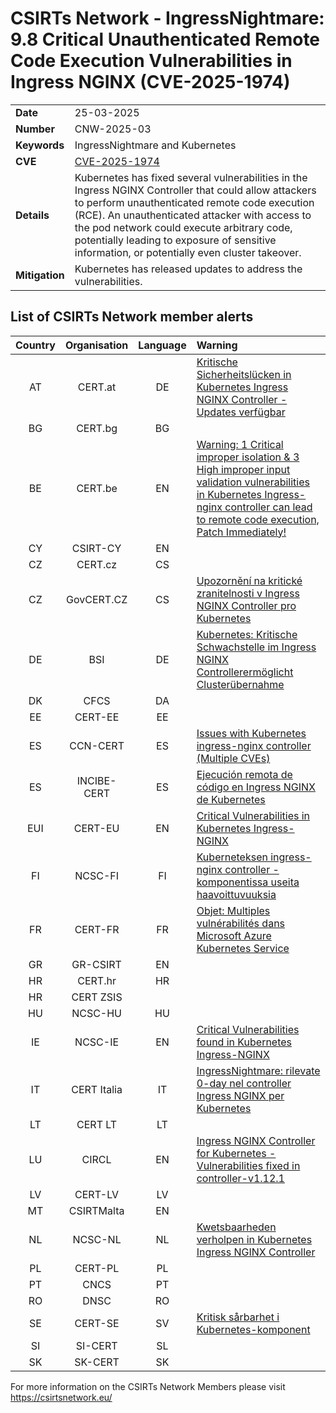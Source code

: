 
# CSIRTs Network - IngressNightmare: 9.8 Critical Unauthenticated Remote Code Execution Vulnerabilities in Ingress NGINX (CVE-2025-1974)
|   |   |
|---|---|
| **Date** | 25-03-2025 |
| **Number** | CNW-2025-03 | 
| **Keywords** | IngressNightmare and Kubernetes | 
| **CVE** | [CVE-2025-1974](https://github.com/kubernetes/kubernetes/issues/131009) | 
| **Details** |  Kubernetes has fixed several vulnerabilities in the Ingress NGINX Controller that could allow attackers to perform unauthenticated remote code execution (RCE). An unauthenticated attacker with access to the pod network could execute arbitrary code, potentially leading to exposure of sensitive information, or potentially even cluster takeover. |
| **Mitigation** | Kubernetes has released updates to address the vulnerabilities. |

## List of CSIRTs Network member alerts

| Country | Organisation | Language | Warning |
| :-----: | :----------: | :------: | :------ | 
| AT | CERT.at | DE | [Kritische Sicherheitslücken in Kubernetes Ingress NGINX Controller - Updates verfügbar](https://www.cert.at/de/warnungen/2025/3/kubernetes-ingress-nginx-controller-vulnerabilities) |
| BG | CERT.bg | BG |  |
| BE | CERT.be | EN | [Warning: 1 Critical improper isolation & 3 High improper input validation vulnerabilities in Kubernetes Ingress-nginx controller can lead to remote code execution, Patch Immediately!](https://ccb.belgium.be/advisories/warning-1-critical-improper-isolation-3-high-improper-input-validation-vulnerabilities) |
| CY | CSIRT-CY | EN || ) |
| CZ | CERT.cz | CS | |
| CZ | GovCERT.CZ | CS | [Upozornění na kritické zranitelnosti v Ingress NGINX Controller pro Kubernetes](https://portal.nukib.gov.cz/informacni-servis/aktualne/67e2966d0bc6294084072bb2) |
| DE | BSI | DE | [Kubernetes: Kritische Schwachstelle im Ingress NGINX Controllerermöglicht Clusterübernahme](https://www.bsi.bund.de/SharedDocs/Cybersicherheitswarnungen/DE/2025/2025-230373-1032.pdf?__blob=publicationFile&v=3) |
| DK | CFCS | DA |  |
| EE | CERT-EE | EE |   |
| ES | CCN-CERT | ES | [Issues with Kubernetes ingress-nginx controller (Multiple CVEs)](https://www.ccn-cert.cni.es/es/seguridad-al-dia/vulnerabilidades/view/35484.html) |
| ES | INCIBE-CERT | ES | [Ejecución remota de código en Ingress NGINX de Kubernetes](https://www.incibe.es/incibe-cert/alerta-temprana/avisos/ejecucion-remota-de-codigo-en-ingress-nginx-de-kubernetes) |
| EUI | CERT-EU | EN | [Critical Vulnerabilities in Kubernetes Ingress-NGINX](https://cert.europa.eu/publications/security-advisories/2025-012/) |
| FI | NCSC-FI | FI | [Kuberneteksen ingress-nginx controller -komponentissa useita haavoittuvuuksia](https://www.kyberturvallisuuskeskus.fi/fi/haavoittuvuus_8/2025) |
| FR | CERT-FR | FR | [Objet: Multiples vulnérabilités dans Microsoft Azure Kubernetes Service](https://www.cert.ssi.gouv.fr/avis/CERTFR-2025-AVI-0239/) |
| GR | GR-CSIRT | EN | |
| HR | CERT.hr | HR |  |
| HR | CERT ZSIS | | |
| HU | NCSC-HU | HU |   |
| IE | NCSC-IE | EN | [Critical Vulnerabilities found in Kubernetes Ingress-NGINX](https://www.ncsc.gov.ie/pdfs/2503250145_Vulns_Kubernetes_Ingress-NGINX.pdf) |
| IT | CERT Italia | IT | [IngressNightmare: rilevate 0-day nel controller Ingress NGINX per Kubernetes](https://www.acn.gov.it/portale/w/ingressnightmare-rilevate-0-day-nel-controller-ingress-nginx-per-kubernetes) |
| LT | CERT LT | LT | |
| LU | CIRCL | EN | [Ingress NGINX Controller for Kubernetes - Vulnerabilities fixed in controller-v1.12.1](https://vulnerability.circl.lu/bundle/84edafcd-42a7-4c30-96f8-87de8e73e1ab) |
| LV | CERT-LV | LV |   |
| MT | CSIRTMalta | EN |   |
| NL | NCSC-NL | NL | [Kwetsbaarheden verholpen in Kubernetes Ingress NGINX Controller](https://advisories.ncsc.nl/advisory?id=NCSC-2025-0095) |
| PL | CERT-PL | PL |   |
| PT | CNCS | PT |   |
| RO | DNSC | RO |  |
| SE | CERT-SE | SV | [Kritisk sårbarhet i Kubernetes-komponent](https://www.cert.se/2025/03/kritisk-sarbarhet-i-kubernetes-komponent.html) |
| SI | SI-CERT | SL |   |
| SK | SK-CERT | SK |   |

For more information on the CSIRTs Network Members please visit https://csirtsnetwork.eu/ 
